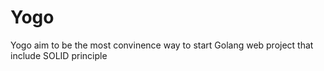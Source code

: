 # Yogo

Yogo aim to be the most convinence way to start Golang web project that include SOLID principle